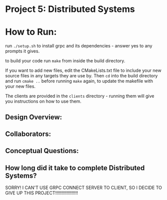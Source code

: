 Project 5: Distributed Systems
==============================

# How to Run: 
run `./setup.sh` to install grpc and its dependencies - answer yes to any
prompts it gives.

to build your code run `make` from inside the build directory.

If you want to add new files, edit the CMakeLists.txt file to include your
new source files in any targets they are use by. Then `cd` into the build
directory and run `cmake ..` before running `make` again, to update the
makefile with your new files.

The clients are provided in the `clients` directory - running them will give
you instructions on how to use them.

<!-- TODO: Fill this out. -->
## Design Overview:

## Collaborators:

## Conceptual Questions:

## How long did it take to complete Distributed Systems?


SORRY! I CAN'T USE GRPC CONNECT SERVER TO CLIENT, SO I DECIDE TO GIVE UP THIS PROJECT!!!!!!!!!!!!!!!!!!
